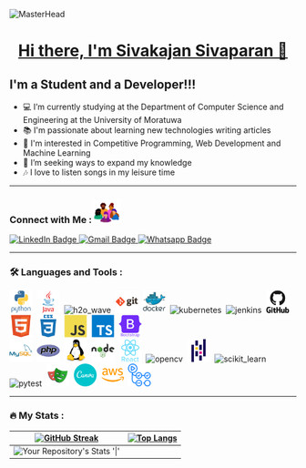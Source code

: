 ![MasterHead](https://i2.wp.com/blog.magmalabs.io/wp-content/uploads/2021/11/Gif-horizontal.gif?fit=1500%2C534&ssl=1)

<h1 align="center">
    <a target="_blank" rel="noopener" href='https://github.com/Sivakajan-tech' >
    Hi there, I'm Sivakajan Sivaparan 👋
    </a>
</h1>

## I'm a Student and a Developer!!! 

- 💻 I’m currently studying at the Department of Computer Science and Engineering at the University of Moratuwa
- 📚 I'm passionate about learning new technologies writing articles
- 👀 I'm interested in Competitive Programming, Web Development and Machine Learning
- 🔭 I’m seeking ways to expand my knowledge
- 🎶 I love to listen songs in my leisure time

---

### Connect with Me :<img src="./doc/Connect-With-Me.gif" alt="drawing" width="50"/>
<div id="badges">
  <a href="https://www.linkedin.com/in/sivakajan-sivaparan-73791a195/">
    <img src="https://img.shields.io/badge/LinkedIn-blue?style=for-the-badge&logo=linkedin&logoColor=white" alt="LinkedIn Badge"/>
  </a>
  <a href="mailto: sivakajan.19@cse.mrt.ac.lk">
    <img src="https://img.shields.io/badge/Gmail-D14836?style=for-the-badge&logo=gmail&logoColor=white" alt="Gmail Badge"/>
  </a>
  <a href="https://wa.me/94763026718">
    <img src="https://img.shields.io/badge/WhatsApp-25D366?style=for-the-badge&logo=whatsapp&logoColor=white" alt="Whatsapp Badge"/>
  </a>
</div>

---

### 🛠️ Languages and Tools :
<div>

  <img src="https://github.com/devicons/devicon/blob/master/icons/python/python-original-wordmark.svg" title="Python" alt="Python" width="40" height="40"/>&nbsp;
  <img src="https://github.com/devicons/devicon/blob/master/icons/java/java-original-wordmark.svg" title="Java" alt="Java" width="40" height="40"/>&nbsp;
  <img src="https://wave.h2o.ai/img/logo.svg" title="h2o_wave" alt="h2o_wave" width="40" height="40"/>&nbsp;
  <img src="https://github.com/devicons/devicon/blob/master/icons/git/git-original-wordmark.svg" title="Git" alt="Git" width="40" height="40"/>&nbsp;
  <img src="https://raw.githubusercontent.com/devicons/devicon/master/icons/docker/docker-original-wordmark.svg" alt="docker" width="40" height="40"/>&nbsp;
  <img src="https://www.vectorlogo.zone/logos/kubernetes/kubernetes-icon.svg" alt="kubernetes" width="40" height="40"/>&nbsp;
  <img src="https://www.vectorlogo.zone/logos/jenkins/jenkins-icon.svg" alt="jenkins" width="40" height="40"/>&nbsp;
  <img src="https://github.com/devicons/devicon/blob/master/icons/github/github-original-wordmark.svg" title="GitHub" alt="GitHub" width="40" height="40"/>&nbsp;
  <img src="https://github.com/devicons/devicon/blob/master/icons/html5/html5-original.svg" title="HTML5" alt="HTML" width="40" height="40"/>&nbsp;
  <img src="https://github.com/devicons/devicon/blob/master/icons/css3/css3-plain-wordmark.svg"  title="CSS3" alt="CSS" width="40" height="40"/>&nbsp;
  <img src="https://github.com/devicons/devicon/blob/master/icons/javascript/javascript-original.svg" title="JavaScript" alt="JavaScript" width="40" height="40"/>&nbsp;
  <img src="https://github.com/devicons/devicon/blob/master/icons/typescript/typescript-original.svg" title="TypeScript" alt="TypeScript" width="40" height="40"/>&nbsp;
  <img src="https://raw.githubusercontent.com/devicons/devicon/master/icons/bootstrap/bootstrap-plain-wordmark.svg" alt="bootstrap" width="40" height="40"/>&nbsp;<br>
  <img src="https://github.com/devicons/devicon/blob/master/icons/mysql/mysql-original-wordmark.svg" title="MySQL"  alt="MySQL" width="40" height="40"/>&nbsp;
  <img src="https://github.com/devicons/devicon/blob/master/icons/php/php-original.svg" title="PHP"  alt="PHP" width="40" height="40"/>&nbsp;
  <img src="https://raw.githubusercontent.com/devicons/devicon/master/icons/linux/linux-original.svg" alt="linux" width="40" height="40"/>&nbsp;
  <img src="https://raw.githubusercontent.com/devicons/devicon/master/icons/nodejs/nodejs-original-wordmark.svg" alt="nodejs" width="40" height="40"/>&nbsp;
  <img src="https://raw.githubusercontent.com/devicons/devicon/master/icons/react/react-original-wordmark.svg" alt="react" width="40" height="40"/>&nbsp;
  <img src="https://www.vectorlogo.zone/logos/opencv/opencv-icon.svg" alt="opencv" width="40" height="40"/>&nbsp;
  <img src="https://raw.githubusercontent.com/devicons/devicon/2ae2a900d2f041da66e950e4d48052658d850630/icons/pandas/pandas-original.svg" alt="pandas" width="40" height="40"/>&nbsp;
  <img src="https://upload.wikimedia.org/wikipedia/commons/0/05/Scikit_learn_logo_small.svg" alt="scikit_learn" width="40" height="40"/>&nbsp;
  <img src="https://upload.wikimedia.org/wikipedia/commons/b/ba/Pytest_logo.svg" alt="pytest" width="40" height="40"/>&nbsp;
  <img src="https://github.com/devicons/devicon/blob/master/icons/playwright/playwright-original.svg" alt="playwrite" width="40" height="40"/>&nbsp;
  <img src="https://github.com/devicons/devicon/blob/master/icons/canva/canva-original.svg" alt="canva" width="40" height="40"/>&nbsp;
  <img src="https://github.com/devicons/devicon/blob/master/icons/amazonwebservices/amazonwebservices-plain-wordmark.svg" alt="aws" width="40" height="40"/>&nbsp;
  <img src="https://github.com/devicons/devicon/blob/master/icons/githubactions/githubactions-plain.svg" alt="gh-actions" width="40" height="40"/>&nbsp;
</div>

---

### 🔥 My Stats :
[![GitHub Streak](https://streak-stats.demolab.com?user=sivakajan-tech)](https://git.io/streak-stats) |[![Top Langs](https://github-readme-stats.vercel.app/api/top-langs/?username=sivakajan-tech&layout=compact&theme=vision-friendly-light&hide=jupyter%20notebook)](https://github.com/anuraghazra/github-readme-stats)|
|------|----|
|![Your Repository's Stats](https://github-readme-stats.vercel.app/api?username=sivakajan-tech&theme=buefy&show_icons=true) '\|'|

<!-- [![Top Langs](https://github-readme-stats.vercel.app/api/top-langs/?username=Sivakajan-tech&layout=compact)](https://github.com/anuraghazra/github-readme-stats)
 -->
<!--a href="https://www.linkedin.com/in/sivakajan-sivaparan-73791a195/"><img src="./doc/Linkedin.png" alt="drawing" width="40"/></a>
<a href="https://wa.me/94763068411"><img src="./doc/WhatsApp.png" alt="drawing" width="50"/></a>
<a href="https://www.facebook.com/sivakajan456/"><img src="./doc/Facebook.png" alt="drawing" width="40"/></a>&nbsp;&nbsp;
<!--a href="mailto: sivakajan.19@cse.mrt.ac.lk"><img src="./doc/Gmail.png" alt="drawing" width="40"/></a-->

<!---
Sivakajan-tech/Sivakajan4999 is a ✨ special ✨ repository because its `README.md` (this file) appears on your GitHub profile.
You can click the Preview link to take a look at your changes.
--->

